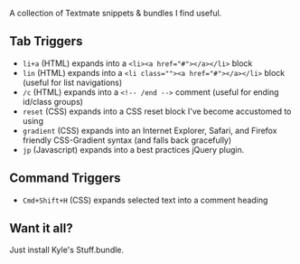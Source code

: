 A collection of Textmate snippets & bundles I find useful.

## Tab Triggers

* `li+a` (HTML) expands into a `<li><a href="#"></a></li>` block
* `lin` (HTML) expands into a `<li class=""><a href="#"></a></li>` block (useful for list navigations)
* `/c` (HTML) expands into a `<!-- /end -->` comment (useful for ending id/class groups)
* `reset` (CSS) expands into a CSS reset block I've become accustomed to using
* `gradient` (CSS) expands into an Internet Explorer, Safari, and Firefox friendly CSS-Gradient syntax (and falls back gracefully)
* `jp` (Javascript) expands into a best practices jQuery plugin.

## Command Triggers

* `Cmd+Shift+H` (CSS) expands selected text into a comment heading

## Want it all?

Just install Kyle's Stuff.bundle.